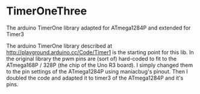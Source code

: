TimerOneThree
=============

The arduino TimerOne library adapted for ATmega1284P and extended for Timer3

The arduino TimerOne library described at http://playground.arduino.cc/Code/Timer1 is the starting point for this lib. In the original library the pwm pins are (sort of) hard-coded to fit to the ATmega168P / 328P (the chip of the Uno R3 board). I simply changed them to the pin settings of the ATmega1284P using maniacbug's pinout. Then I doubled the code and adapted it to timer3 of the ATmega1284P and it's pins.

